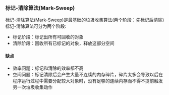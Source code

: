 ### 标记-清除算法\(Mark-Sweep\)

标记-清除算法\(Mark-Sweep\)是最基础的垃圾收集算法\(两个阶段：先标记后清除\)  
标记-清除算法可分为两个阶段:

* 标记阶段：标记出所有可回收的对象
* 清除阶段：回收所有已标记的对象，释放这部分空间

#### 缺点

* 效率问题：标记和清除的效率都不高
* 空间问题：标记清除后会产生大量不连续的内存碎片，碎片太多会导致以后在程序运行过程中需要分配较大对象时，没有足够的连续内存而不得不提前触发另一次垃圾收集动作



